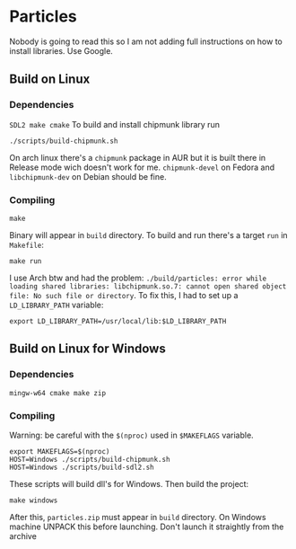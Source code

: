 # Particles
Nobody is going to read this so I am not adding full instructions on how to install libraries. Use Google.
## Build on Linux
### Dependencies
`
SDL2
make
cmake
`
To build and install chipmunk library run
```shell
./scripts/build-chipmunk.sh
```
On arch linux there's a `chipmunk` package in AUR but it is built there in Release mode wich doesn't work for me.
`chipmunk-devel` on Fedora and `libchipmunk-dev` on Debian should be fine.
### Compiling
```shell
make
```
Binary will appear in `build` directory. To build and run there's a target `run` in `Makefile`:
```shell
make run
```
I use Arch btw and had the problem: `./build/particles: error while loading shared libraries: libchipmunk.so.7: cannot open shared object file: No such file or directory`. To fix this, I had to set up a `LD_LIBRARY_PATH` variable:
```shell
export LD_LIBRARY_PATH=/usr/local/lib:$LD_LIBRARY_PATH
```
## Build on Linux for Windows
### Dependencies
`
mingw-w64
cmake
make
zip
`
### Compiling
Warning: be careful with the `$(nproc)` used in `$MAKEFLAGS` variable.
```shell
export MAKEFLAGS=$(nproc)
HOST=Windows ./scripts/build-chipmunk.sh
HOST=Windows ./scripts/build-sdl2.sh
```
These scripts will build dll's for Windows. Then build the project:
```
make windows
```
After this, `particles.zip` must appear in `build` directory. On Windows machine UNPACK this before launching. Don't launch it straightly from the archive

